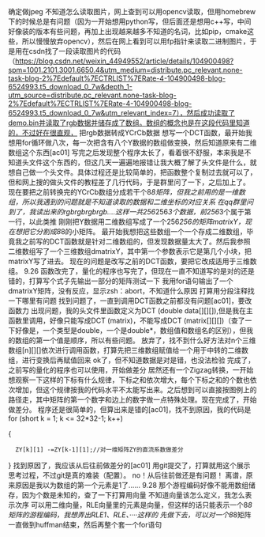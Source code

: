 确定做jpeg
不知道怎么读取图片，网上查到可以用opencv读取，但用homebrew下的时候总是有问题（因为一开始想用python写，但后面还是想用c++写，中间好像装的版本有些问题，再加上出现越来越多不知道的名词，比如pip，cmake这些，所以慢慢放弃opencv），然后在网上看到可以用fp指针来读取二进制图片，于是用在csdn找了一段读取图片的代码（https://blog.csdn.net/weixin_44949552/article/details/104900498?spm=1001.2101.3001.6650.4&utm_medium=distribute.pc_relevant.none-task-blog-2%7Edefault%7ECTRLIST%7ERate-4-104900498-blog-6524993.t5_download_0_7w&depth_1-utm_source=distribute.pc_relevant.none-task-blog-2%7Edefault%7ECTRLIST%7ERate-4-104900498-blog-6524993.t5_download_0_7w&utm_relevant_index=7），然后成功读取了demo.bin并读取了rgb数据并储存成了数组。数组的概念也是在这段代码里知道的，不过好在很直观，
把rgb数据转成YCrCb数据
想写一个DCT函数，最开始我想用for循环做八次，每一次把含有八个Y数据的数组做变换，然后知道原来有二维数组这个东西[ac01]
写完之后发现整个程序太长了，看着很不舒服，本来我是不知道头文件这个东西的，但这几天一遍遍地报错让我大概了解了头文件是什么，就想自己做一个头文件。具体过程还是比较简单的，把函数整个复制过去就可以了，但和网上搜的做头文件的教程差了几行代码，于是群里问了一下，之后加上了。
现在要把之前转换完的YCrCb数组分成若干个8*8矩阵，但我之前用的是一维数组，所以我遇到的问题就是不知道读取的数据和二维坐标的对应关系
在qq群里问到了，我读出来的rgbrgbrgbrgb....这样一共256*256*3个数据，前256*3个属于第一行，以此类推
刚刚把Y数据用二维数组写成了一个256*256的矩阵matrixY，现在想把它分割成8*8的小矩阵。
最开始我想把这些数组一个一个存成二维数组，毕竟我之前写的DCT函数就是针对二维数组的，但发现数据量太大了。然后我参照二维数组写了一个三维数组dmatrixY，其中第一个参数表示它是第几个小块，把matrixY写了进去。
现在的问题是改写之前的DCT函数，要把它改成适用于三维数组。
9.26
函数改完了，量化的程序也写完了，但现在一直不知道写的是对的还是错的，打算写个式子先输出一部分的矩阵测试一下
我用for语句输出了一个dmatrixY矩阵，没有反应，显示zsh：abort，不知道什么原因
打算用分段注释找一下哪里有问题
找到问题了，一直到调用DCT函数之前都没有问题[ac01]，要改函数力
出现问题，我的头文件里函数定义为DCT (double data[][][]),但是我在主函数里调用，好像只能写成DCT (matrix)，不能写成DCT (matrix[][][])（查了一下好像是，一个类型是double，一个是double*，数组值和数组名的区别），但我的数组的第一个值是顺序，所以有些问题。
放弃了，找不到什么好方法对n个三维数组[n][][]依次进行调用函数，打算先把三维数组赋值给一个用于中转的二维数组，进行变换后再赋值回来
ok了，但不知道数据是对是错，也没法检验
完成了，之前写的量化的程序也可以使用，开始做差分
居然还有一个Zigzag转换，一开始想观察一下这样的下标有什么规律，下标之和依次增大，每个下标之和的个数也依次增加，但这个规律按我的代码水平不太能写出来。之后想到可以直接按图例上的路径走，其中矩阵的第一个数字和边上的数字做一点特殊处理。现在完成了，开始做差分。
程序还是很简单的，但算出来是错的[ac01]，找不到原因，我的代码是   
for (short k = 1; k <= 32*32-1; k++)

   {

      ZY[k][1] -=ZY[k-1][1];//对一维矩阵ZY的直流系数做差分

   }
找到原因了，我应该从后往前做差分的[ac01]
用git提交了，打算就用这个展示思考过程，不过git是真的难装（配置）。
no！从后往前做还是有问题！
离谱，原来原因是我以为数组的第一个元素是1了......
9.28
那个游程编码好像不能用数组储存，因为个数是未知的，查了一下打算用向量
不知道向量该怎么定义，我怎么表示次序
可以用二维向量，RLE向量里的元素是向量，但这样的话只能表示一个8*8矩阵的游程编码，我想弄出RLE1、RLE、····这样的
先做下去，可以对一个8*8矩阵一直做到huffman结束，然后再整个套一个for语句




